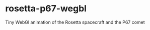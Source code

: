 rosetta-p67-wegbl
=================

Tiny WebGl animation of the Rosetta spacecraft and the P67 comet
